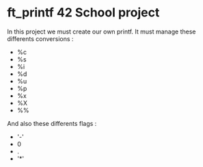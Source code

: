 # ft_printf 42 School project

In this project we must create our own printf. It must manage these differents conversions :
- %c
- %s
- %i
- %d
- %u
- %p
- %x
- %X
- %%

And also these differents flags :
- '-'
- 0
- .
- '*'
